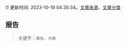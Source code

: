 :alarm_clock: 更新时间: 2023-10-19 04:35:34。[文章来源](/README.md)、[文章分类](/TAGS.md)

## 报告


> 关键字：`报告`、`月报`



